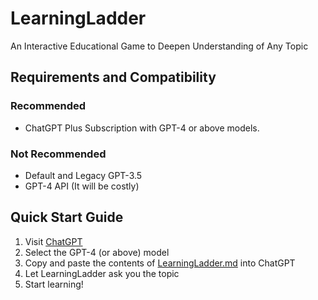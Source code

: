 # LearningLadder
An Interactive Educational Game to Deepen Understanding of Any Topic

## Requirements and Compatibility

### Recommended
- ChatGPT Plus Subscription with GPT-4 or above models.

### Not Recommended
- Default and Legacy GPT-3.5
- GPT-4 API (It will be costly)

## Quick Start Guide

1. Visit [ChatGPT](https://chat.openai.com/chat)
2. Select the GPT-4 (or above) model
3. Copy and paste the contents of [LearningLadder.md](https://raw.githubusercontent.com/joaoli13/LearningLadder/main/LearningLadder.md) into ChatGPT
4. Let LearningLadder ask you the topic
5. Start learning!
